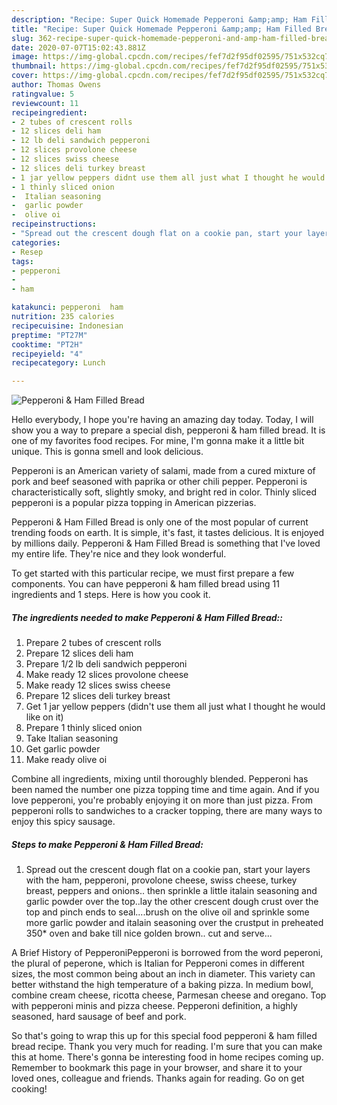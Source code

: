 ```yaml
---
description: "Recipe: Super Quick Homemade Pepperoni &amp;amp; Ham Filled Bread"
title: "Recipe: Super Quick Homemade Pepperoni &amp;amp; Ham Filled Bread"
slug: 362-recipe-super-quick-homemade-pepperoni-and-amp-ham-filled-bread
date: 2020-07-07T15:02:43.881Z
image: https://img-global.cpcdn.com/recipes/fef7d2f95df02595/751x532cq70/pepperoni-ham-filled-bread-recipe-main-photo.jpg
thumbnail: https://img-global.cpcdn.com/recipes/fef7d2f95df02595/751x532cq70/pepperoni-ham-filled-bread-recipe-main-photo.jpg
cover: https://img-global.cpcdn.com/recipes/fef7d2f95df02595/751x532cq70/pepperoni-ham-filled-bread-recipe-main-photo.jpg
author: Thomas Owens
ratingvalue: 5
reviewcount: 11
recipeingredient:
- 2 tubes of crescent rolls
- 12 slices deli ham
- 12 lb deli sandwich pepperoni
- 12 slices provolone cheese
- 12 slices swiss cheese
- 12 slices deli turkey breast
- 1 jar yellow peppers didnt use them all just what I thought he would like on it
- 1 thinly sliced onion
-  Italian seasoning
-  garlic powder
-  olive oi
recipeinstructions:
- "Spread out the crescent dough flat on a cookie pan, start your layers with the ham, pepperoni, provolone cheese, swiss cheese, turkey breast, peppers and onions.. then sprinkle a little italain seasoning and garlic powder over the top..lay the other crescent dough crust over the top and pinch ends to seal....brush on the olive oil and sprinkle some more garlic powder and italain seasoning over the crustput in preheated 350* oven and bake till nice golden brown.. cut and serve..."
categories:
- Resep
tags:
- pepperoni
- 
- ham

katakunci: pepperoni  ham
nutrition: 235 calories
recipecuisine: Indonesian
preptime: "PT27M"
cooktime: "PT2H"
recipeyield: "4"
recipecategory: Lunch

---
```



![Pepperoni &amp; Ham Filled Bread](https://img-global.cpcdn.com/recipes/fef7d2f95df02595/751x532cq70/pepperoni-ham-filled-bread-recipe-main-photo.jpg)

Hello everybody, I hope you're having an amazing day today. Today, I will show you a way to prepare a special dish, pepperoni &amp; ham filled bread. It is one of my favorites food recipes. For mine, I'm gonna make it a little bit unique. This is gonna smell and look delicious.

Pepperoni is an American variety of salami, made from a cured mixture of pork and beef seasoned with paprika or other chili pepper. Pepperoni is characteristically soft, slightly smoky, and bright red in color. Thinly sliced pepperoni is a popular pizza topping in American pizzerias.

Pepperoni &amp; Ham Filled Bread is only one of the most popular of current trending foods on earth. It is simple, it's fast, it tastes delicious. It is enjoyed by millions daily. Pepperoni &amp; Ham Filled Bread is something that I've loved my entire life. They're nice and they look wonderful.


To get started with this particular recipe, we must first prepare a few components. You can have pepperoni &amp; ham filled bread using 11 ingredients and 1 steps. Here is how you cook it.

##### The ingredients needed to make Pepperoni &amp; Ham Filled Bread::

1. Prepare 2 tubes of crescent rolls
1. Prepare 12 slices deli ham
1. Prepare 1/2 lb deli sandwich pepperoni
1. Make ready 12 slices provolone cheese
1. Make ready 12 slices swiss cheese
1. Prepare 12 slices deli turkey breast
1. Get 1 jar yellow peppers (didn&#39;t use them all just what I thought he would like on it)
1. Prepare 1 thinly sliced onion
1. Take  Italian seasoning
1. Get  garlic powder
1. Make ready  olive oi


Combine all ingredients, mixing until thoroughly blended. Pepperoni has been named the number one pizza topping time and time again. And if you love pepperoni, you&#39;re probably enjoying it on more than just pizza. From pepperoni rolls to sandwiches to a cracker topping, there are many ways to enjoy this spicy sausage. 

##### Steps to make Pepperoni &amp; Ham Filled Bread:

1. Spread out the crescent dough flat on a cookie pan, start your layers with the ham, pepperoni, provolone cheese, swiss cheese, turkey breast, peppers and onions.. then sprinkle a little italain seasoning and garlic powder over the top..lay the other crescent dough crust over the top and pinch ends to seal....brush on the olive oil and sprinkle some more garlic powder and italain seasoning over the crustput in preheated 350* oven and bake till nice golden brown.. cut and serve...


A Brief History of PepperoniPepperoni is borrowed from the word peperoni, the plural of peperone, which is Italian for Pepperoni comes in different sizes, the most common being about an inch in diameter. This variety can better withstand the high temperature of a baking pizza. In medium bowl, combine cream cheese, ricotta cheese, Parmesan cheese and oregano. Top with pepperoni minis and pizza cheese. Pepperoni definition, a highly seasoned, hard sausage of beef and pork. 

So that's going to wrap this up for this special food pepperoni &amp; ham filled bread recipe. Thank you very much for reading. I'm sure that you can make this at home. There's gonna be interesting food in home recipes coming up. Remember to bookmark this page in your browser, and share it to your loved ones, colleague and friends. Thanks again for reading. Go on get cooking!
